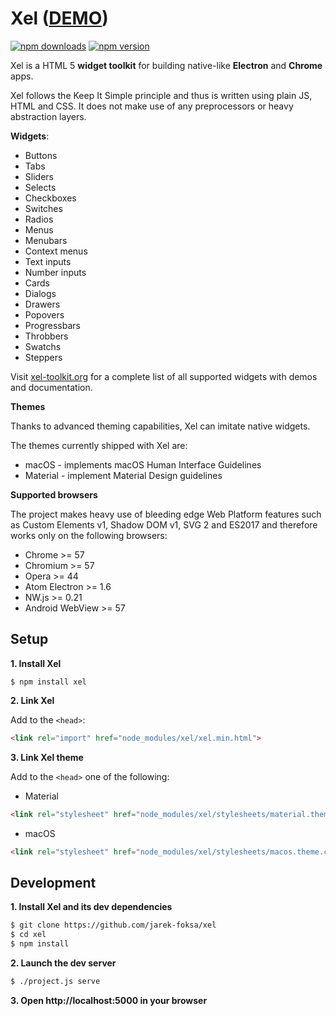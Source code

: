 
# Xel ([DEMO](https://xel-toolkit.org))

[![npm downloads](http://img.shields.io/npm/dt/xel.svg)](https://www.npmjs.org/package/xel)
[![npm version](https://img.shields.io/npm/v/xel.svg)](https://www.npmjs.org/package/xel)

Xel is a HTML 5 **widget toolkit** for building native-like **Electron** and **Chrome** apps.

Xel follows the Keep It Simple principle and thus is written using plain JS, HTML and CSS. It does not make use of
any preprocessors or heavy abstraction layers.

**Widgets**:

- Buttons
- Tabs
- Sliders
- Selects
- Checkboxes
- Switches
- Radios
- Menus
- Menubars
- Context menus
- Text inputs
- Number inputs
- Cards
- Dialogs
- Drawers
- Popovers
- Progressbars
- Throbbers
- Swatchs
- Steppers

Visit [xel-toolkit.org](https://xel-toolkit.org) for a complete list of all supported widgets with demos and
documentation.

**Themes**

Thanks to advanced theming capabilities, Xel can imitate native widgets.

The themes currently shipped with Xel are:
- macOS - implements macOS Human Interface Guidelines
- Material - implement Material Design guidelines

**Supported browsers**

The project makes heavy use of bleeding edge Web Platform features such as Custom Elements v1, Shadow DOM v1, SVG 2 and ES2017 and therefore works only on the following browsers:

* Chrome >= 57
* Chromium >= 57
* Opera >= 44
* Atom Electron >= 1.6
* NW.js >= 0.21
* Android WebView >= 57

## Setup

**1. Install Xel**

```
$ npm install xel
```

**2. Link Xel**

Add to the `<head>`:

```html
<link rel="import" href="node_modules/xel/xel.min.html">
```

**3. Link Xel theme**

Add to the `<head>` one of the following:

- Material 

```html
<link rel="stylesheet" href="node_modules/xel/stylesheets/material.theme.css">
```

- macOS

```html
<link rel="stylesheet" href="node_modules/xel/stylesheets/macos.theme.css">
```

## Development

**1. Install Xel and its dev dependencies**

```bash
$ git clone https://github.com/jarek-foksa/xel
$ cd xel
$ npm install
```

**2. Launch the dev server**

```bash
$ ./project.js serve
```

**3. Open http://localhost:5000 in your browser**
